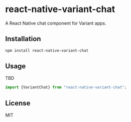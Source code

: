 # react-native-variant-chat

A React Native chat component for Variant apps.

## Installation

```sh
npm install react-native-variant-chat
```

## Usage

TBD

```js
import {VariantChat} from "react-native-variant-chat";
```

## License

MIT
